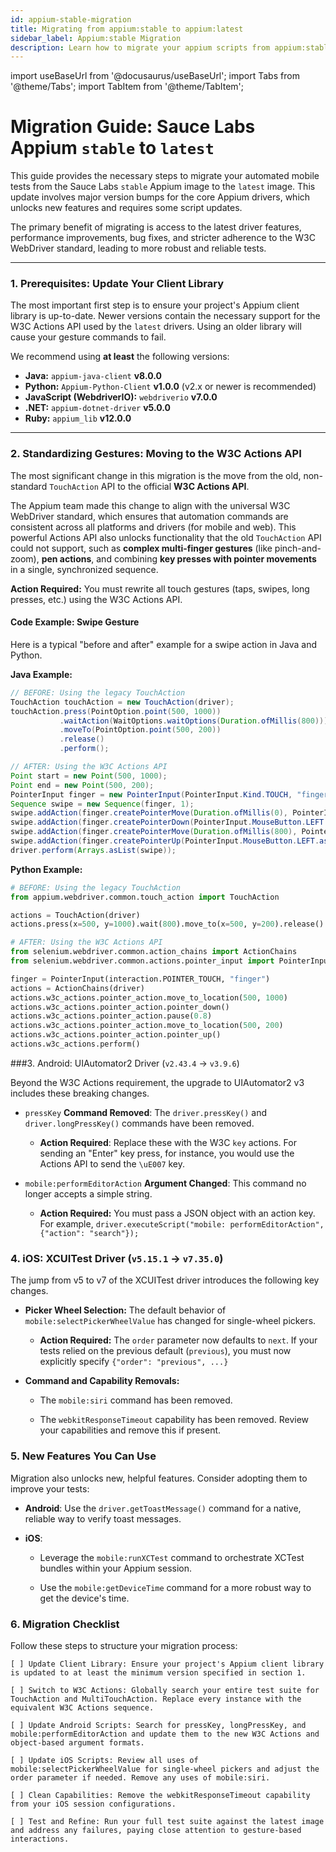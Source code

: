 ```yaml
---
id: appium-stable-migration
title: Migrating from appium:stable to appium:latest
sidebar_label: Appium:stable Migration
description: Learn how to migrate your appium scripts from appium:stable to appium:latest
---
```


import useBaseUrl from '@docusaurus/useBaseUrl';
import Tabs from '@theme/Tabs';
import TabItem from '@theme/TabItem';

# Migration Guide: Sauce Labs Appium `stable` to `latest`

This guide provides the necessary steps to migrate your automated mobile tests from the Sauce Labs `stable` Appium image to the `latest` image. This update involves major version bumps for the core Appium drivers, which unlocks new features and requires some script updates.

The primary benefit of migrating is access to the latest driver features, performance improvements, bug fixes, and stricter adherence to the W3C WebDriver standard, leading to more robust and reliable tests.

---

### 1. Prerequisites: Update Your Client Library

The most important first step is to ensure your project's Appium client library is up-to-date. Newer versions contain the necessary support for the W3C Actions API used by the `latest` drivers. Using an older library will cause your gesture commands to fail.

We recommend using **at least** the following versions:

* **Java:** `appium-java-client` **v8.0.0**
* **Python:** `Appium-Python-Client` **v1.0.0** (v2.x or newer is recommended)
* **JavaScript (WebdriverIO):** `webdriverio` **v7.0.0**
* **.NET:** `appium-dotnet-driver` **v5.0.0**
* **Ruby:** `appium_lib` **v12.0.0**

---

### 2. Standardizing Gestures: Moving to the W3C Actions API

The most significant change in this migration is the move from the old, non-standard `TouchAction` API to the official **W3C Actions API**.

The Appium team made this change to align with the universal W3C WebDriver standard, which ensures that automation commands are consistent across all platforms and drivers (for mobile and web). This powerful Actions API also unlocks functionality that the old `TouchAction` API could not support, such as **complex multi-finger gestures** (like pinch-and-zoom), **pen actions**, and combining **key presses with pointer movements** in a single, synchronized sequence.

**Action Required:** You must rewrite all touch gestures (taps, swipes, long presses, etc.) using the W3C Actions API.

#### Code Example: Swipe Gesture

Here is a typical "before and after" example for a swipe action in Java and Python.

**Java Example:**
```java
// BEFORE: Using the legacy TouchAction
TouchAction touchAction = new TouchAction(driver);
touchAction.press(PointOption.point(500, 1000))
           .waitAction(WaitOptions.waitOptions(Duration.ofMillis(800)))
           .moveTo(PointOption.point(500, 200))
           .release()
           .perform();

// AFTER: Using the W3C Actions API
Point start = new Point(500, 1000);
Point end = new Point(500, 200);
PointerInput finger = new PointerInput(PointerInput.Kind.TOUCH, "finger");
Sequence swipe = new Sequence(finger, 1);
swipe.addAction(finger.createPointerMove(Duration.ofMillis(0), PointerInput.Origin.viewport(), start.x, start.y));
swipe.addAction(finger.createPointerDown(PointerInput.MouseButton.LEFT.asArg()));
swipe.addAction(finger.createPointerMove(Duration.ofMillis(800), PointerInput.Origin.viewport(), end.x, end.y));
swipe.addAction(finger.createPointerUp(PointerInput.MouseButton.LEFT.asArg()));
driver.perform(Arrays.asList(swipe));
```

**Python Example:**
```python
# BEFORE: Using the legacy TouchAction
from appium.webdriver.common.touch_action import TouchAction

actions = TouchAction(driver)
actions.press(x=500, y=1000).wait(800).move_to(x=500, y=200).release().perform()

# AFTER: Using the W3C Actions API
from selenium.webdriver.common.action_chains import ActionChains
from selenium.webdriver.common.actions.pointer_input import PointerInput

finger = PointerInput(interaction.POINTER_TOUCH, "finger")
actions = ActionChains(driver)
actions.w3c_actions.pointer_action.move_to_location(500, 1000)
actions.w3c_actions.pointer_action.pointer_down()
actions.w3c_actions.pointer_action.pause(0.8)
actions.w3c_actions.pointer_action.move_to_location(500, 200)
actions.w3c_actions.pointer_action.pointer_up()
actions.w3c_actions.perform()
```


###3. Android: UIAutomator2 Driver (`v2.43.4` → `v3.9.6`)

Beyond the W3C Actions requirement, the upgrade to UIAutomator2 v3 includes these breaking changes.

* `pressKey` **Command Removed**: The `driver.pressKey()` and `driver.longPressKey()` commands have been removed.

    * **Action Required**: Replace these with the W3C `key` actions. For sending an "Enter" key press, for instance, you would use the Actions API to send the `\uE007` key.

* `mobile:performEditorAction` **Argument Changed**: This command no longer accepts a simple string.

    * **Action Required:** You must pass a JSON object with an action key. For example, `driver.executeScript("mobile: performEditorAction", {"action": "search"});`


### 4. iOS: XCUITest Driver (`v5.15.1` → `v7.35.0`)

The jump from v5 to v7 of the XCUITest driver introduces the following key changes.

* **Picker Wheel Selection:** The default behavior of `mobile:selectPickerWheelValue` has changed for single-wheel pickers.

    * **Action Required:** The `order` parameter now defaults to `next`. If your tests relied on the previous default (`previous`), you must now explicitly specify `{"order": "previous", ...}`

* **Command and Capability Removals:**

    * The `mobile:siri` command has been removed.

    * The `webkitResponseTimeout` capability has been removed. Review your capabilities and remove this if present.

### 5. New Features You Can Use

Migration also unlocks new, helpful features. Consider adopting them to improve your tests:

* **Android**: Use the `driver.getToastMessage()` command for a native, reliable way to verify toast messages.

* **iOS**:

    * Leverage the `mobile:runXCTest` command to orchestrate XCTest bundles within your Appium session.

    * Use the `mobile:getDeviceTime` command for a more robust way to get the device's time.

### 6. Migration Checklist

Follow these steps to structure your migration process:

    [ ] Update Client Library: Ensure your project's Appium client library is updated to at least the minimum version specified in section 1.

    [ ] Switch to W3C Actions: Globally search your entire test suite for TouchAction and MultiTouchAction. Replace every instance with the equivalent W3C Actions sequence.

    [ ] Update Android Scripts: Search for pressKey, longPressKey, and mobile:performEditorAction and update them to the new W3C Actions and object-based argument formats.

    [ ] Update iOS Scripts: Review all uses of mobile:selectPickerWheelValue for single-wheel pickers and adjust the order parameter if needed. Remove any uses of mobile:siri.

    [ ] Clean Capabilities: Remove the webkitResponseTimeout capability from your iOS session configurations.

    [ ] Test and Refine: Run your full test suite against the latest image and address any failures, paying close attention to gesture-based interactions.